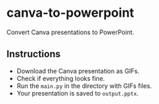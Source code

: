 # canva-to-powerpoint

Convert Canva presentations to PowerPoint.

## Instructions
- Download the Canva presentation as GIFs.
- Check if everything looks fine.
- Run the `main.py` in the directory with GIFs files.
- Your presentation is saved to `output.pptx`.
